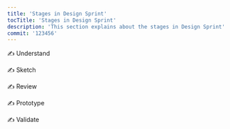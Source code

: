 ```yaml
---
title: 'Stages in Design Sprint'
tocTitle: 'Stages in Design Sprint'
description: 'This section explains about the stages in Design Sprint'
commit: '123456'
---
```


✍️ Understand

✍️ Sketch

✍️ Review

✍️ Prototype

✍️ Validate

<!-- ## Sub Heading

✍️Coming soon: Please watch this space for more updates from our team. Thanks for the patience! -->

<!-- ![default and pinned tasks](https://www.gv.com/sprint/img/sprint-diagram.png) -->

<!-- ```javascript
code or syntax
``` -->

<!-- <div class="aside">
<a href=""><b>https://www.gv.com/sprint/</b></a>
</div> -->
